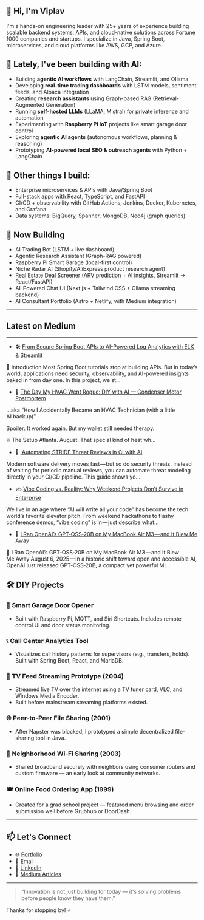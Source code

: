 ## 👋 Hi, I'm Viplav

I'm a hands-on engineering leader with 25+ years of experience building scalable backend systems, APIs, and cloud-native solutions across Fortune 1000 companies and startups. I specialize in Java, Spring Boot, microservices, and cloud platforms like AWS, GCP, and Azure.

## 🤖 Lately, I've been building with AI:
- Building **agentic AI workflows** with LangChain, Streamlit, and Ollama
- Developing **real-time trading dashboards** with LSTM models, sentiment feeds, and Alpaca integration
- Creating **research assistants** using Graph-based RAG (Retrieval-Augmented Generation)
- Running **self-hosted LLMs** (LLaMA, Mistral) for private inference and automation
- Experimenting with **Raspberry Pi IoT** projects like smart garage door control
- Exploring **agentic AI agents** (autonomous workflows, planning & reasoning)  
- Prototyping **AI-powered local SEO & outreach agents** with Python + LangChain  

## 🔧 Other things I build:
- Enterprise microservices & APIs with Java/Spring Boot  
- Full-stack apps with React, TypeScript, and FastAPI  
- CI/CD + observability with GitHub Actions, Jenkins, Docker, Kubernetes, and Grafana  
- Data systems: BigQuery, Spanner, MongoDB, Neo4j (graph queries)  

## 🚀 Now Building
- AI Trading Bot (LSTM + live dashboard)  
- Agentic Research Assistant (Graph-RAG powered)  
- Raspberry Pi Smart Garage (local-first control)  
- Niche Radar AI (Shopify/AliExpress product research agent)  
- Real Estate Deal Screener (ARV prediction + AI insights, Streamlit → React/FastAPI)  
- AI-Powered Chat UI (Next.js + Tailwind CSS + Ollama streaming backend)  
- AI Consultant Portfolio (Astro + Netlify, with Medium integration)  

---

## Latest on Medium

---

<!-- medium:start -->
- 🛠️ [From Secure Spring Boot APIs to AI-Powered Log Analytics with ELK &amp; Streamlit](https://medium.com/@viplav.fauzdar/from-secure-spring-boot-apis-to-ai-powered-log-analytics-with-elk-streamlit-195632068233?source=rss-95d48320118------2)
  > 
🔑 Introduction
Most Spring Boot tutorials stop at building APIs. But in today’s world, applications need security, observability, and AI-powered insights baked in from day one.
In this project, we st…

- 🔧 [The Day My HVAC Went Rogue: DIY with AI — Condenser Motor Postmortem](https://medium.com/@viplav.fauzdar/the-day-my-hvac-went-rogue-diy-with-ai-condenser-motor-postmortem-b7eb22f869c7?source=rss-95d48320118------2)
  > 
…aka “How I Accidentally Became an HVAC Technician (with a little AI backup)”

Spoiler: It worked again. But my wallet still needed therapy.

🔥 The Setup
Atlanta. August. That special kind of heat wh…

- 🔐 [️ Automating STRIDE Threat Reviews in CI with AI](https://medium.com/@viplav.fauzdar/%EF%B8%8F-automating-stride-threat-reviews-in-ci-with-ai-105772d09c29?source=rss-95d48320118------2)
  > 
Modern software delivery moves fast — but so do security threats. Instead of waiting for periodic manual reviews, you can automate threat modeling directly in your CI/CD pipeline. This guide shows yo…

- ✍️ [Vibe Coding vs. Reality: Why Weekend Projects Don’t Survive in Enterprise](https://medium.com/@viplav.fauzdar/vibe-coding-vs-reality-why-weekend-projects-dont-survive-in-enterprise-e69198fb4985?source=rss-95d48320118------2)
  > 
We live in an age where “AI will write all your code” has become the tech world’s favorite elevator pitch. From weekend hackathons to flashy conference demos, “vibe coding” is in — just describe what…

- 🤖 [I Ran OpenAI’s GPT‑OSS‑20B on My MacBook Air M3 — and It Blew Me Away](https://medium.com/@viplav.fauzdar/i-ran-openais-gpt-oss-20b-on-my-macbook-air-m3-and-it-blew-me-away-5815e62862c8?source=rss-95d48320118------2)
  > 
🚀 I Ran OpenAI’s GPT‑OSS‑20B on My MacBook Air M3 — and It Blew Me Away
August 6, 2025 — In a historic shift toward open and accessible AI, OpenAI just released GPT‑OSS‑20B, a compact yet powerful Mi…
<!-- medium:end -->

## 🛠️ DIY Projects
### 🚪 Smart Garage Door Opener
- Built with Raspberry Pi, MQTT, and Siri Shortcuts. Includes remote control UI and door status monitoring.

### 📞 Call Center Analytics Tool
- Visualizes call history patterns for supervisors (e.g., transfers, holds). Built with Spring Boot, React, and MariaDB.
### 📡 TV Feed Streaming Prototype (2004)
- Streamed live TV over the internet using a TV tuner card, VLC, and Windows Media Encoder.
- Built before mainstream streaming platforms existed.

### 🌐 Peer-to-Peer File Sharing (2001)
- After Napster was blocked, I prototyped a simple decentralized file-sharing tool in Java.

### 📶 Neighborhood Wi-Fi Sharing (2003)
- Shared broadband securely with neighbors using consumer routers and custom firmware — an early look at community networks.

### 🍽️ Online Food Ordering App (1999)
- Created for a grad school project — featured menu browsing and order submission well before Grubhub or DoorDash.

---

## 📫 Let's Connect
- 🌐 [Portfolio](https://viplavfauzdar.com)
- 📧 <a href="viplav.fauzdar@gmail.com">Email</a>  
- 💼 [LinkedIn](https://www.linkedin.com/in/viplavfauzdar)  
- 🧪 [Medium Articles](https://medium.com/@viplav.fauzdar)  

---

> “Innovation is not just building for today — it's solving problems before people know they have them.”

Thanks for stopping by! ⭐️
